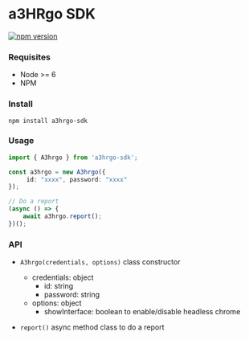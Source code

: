 # a3HRgo SDK
[![npm version](https://badge.fury.io/js/a3hrgo-sdk.svg)](https://badge.fury.io/js/a3hrgo-sdk)

### Requisites
- Node >= 6
- NPM


### Install

```
npm install a3hrgo-sdk
```

### Usage

``` ts
import { A3hrgo } from 'a3hrgo-sdk';

const a3hrgo = new A3hrgo({
     id: "xxxx", password: "xxxx"
});

// Do a report
(async () => {
    await a3hrgo.report();
})();

```

### API

- `A3hrgo(credentials, options)` class constructor
    - credentials: object
        - id: string
        - password: string
    - options: object
        - showInterface: boolean to enable/disable headless chrome

- `report()` async method class to do a report
